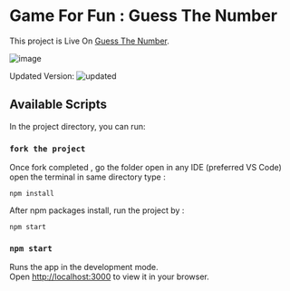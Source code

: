 # Game For Fun : Guess The Number

This project is Live On [Guess The Number](https://skant-guess-number.netlify.app/).

![image](https://user-images.githubusercontent.com/87310011/226746319-994f5ac2-764e-440c-8a84-cd7aced2bd80.png)

Updated Version:
![updated](https://user-images.githubusercontent.com/87310011/227586022-cf2c9b4b-0bb4-4c61-9dd9-6a9182bf9eae.png)


## Available Scripts

In the project directory, you can run:

### `fork the project`

Once fork completed , go the folder open in any IDE (preferred VS Code) open the terminal in same directory type :

```base
npm install
```

After npm packages install, run the project by :

```base
npm start
```

### `npm start`

Runs the app in the development mode.\
Open [http://localhost:3000](http://localhost:3000) to view it in your browser.




